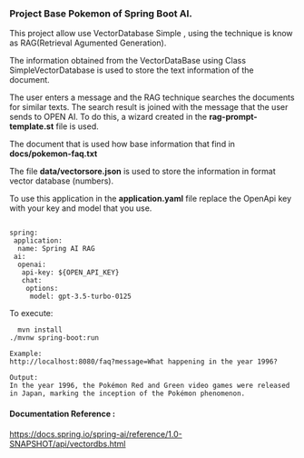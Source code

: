 ### Project Base Pokemon of Spring Boot AI.
This project allow use VectorDatabase Simple , using the technique is know as RAG(Retrieval Agumented Generation). 

The information obtained from the VectorDataBase using Class SimpleVectorDatabase is used to store the text information of the document.

The user enters a message and the RAG technique searches the documents for similar texts. The search result is joined with the message that the user sends to OPEN AI. To do this, a wizard created in the **rag-prompt-template.st** file is used.

The document that is used how base information that find in **docs/pokemon-faq.txt**

The file **data/vectorsore.json** is used to store the information in format vector database (numbers).

To use this application in the **application.yaml** file replace the OpenApi key with your key and model that you use.

```

spring:
 application:
  name: Spring AI RAG
 ai:
  openai:
   api-key: ${OPEN_API_KEY}
   chat:
    options:
     model: gpt-3.5-turbo-0125
```



To execute: 
```
  mvn install
./mvnw spring-boot:run

Example: 
http://localhost:8080/faq?message=What happening in the year 1996?

Output: 
In the year 1996, the Pokémon Red and Green video games were released in Japan, marking the inception of the Pokémon phenomenon.

```



#### Documentation Reference :
https://docs.spring.io/spring-ai/reference/1.0-SNAPSHOT/api/vectordbs.html



